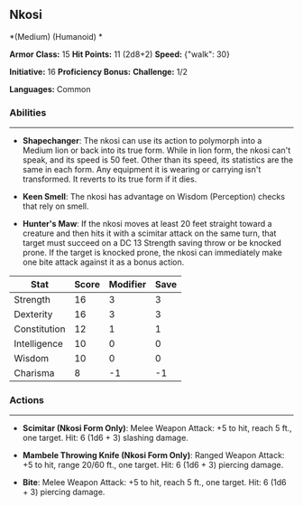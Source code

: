 ## Nkosi
*(Medium) (Humanoid) *

**Armor Class:** 15
**Hit Points:** 11 (2d8+2)
**Speed:** {"walk": 30}

**Initiative:** 16
**Proficiency Bonus:**
**Challenge:** 1/2

**Languages:** Common

### Abilities
 --- 
- **Shapechanger**: The nkosi can use its action to polymorph into a Medium lion or back into its true form. While in lion form, the nkosi can't speak, and its speed is 50 feet. Other than its speed, its statistics are the same in each form. Any equipment it is wearing or carrying isn't transformed. It reverts to its true form if it dies.

- **Keen Smell**: The nkosi has advantage on Wisdom (Perception) checks that rely on smell.

- **Hunter's Maw**: If the nkosi moves at least 20 feet straight toward a creature and then hits it with a scimitar attack on the same turn, that target must succeed on a DC 13 Strength saving throw or be knocked prone. If the target is knocked prone, the nkosi can immediately make one bite attack against it as a bonus action.



| Stat | Score | Modifier | Save |
| ---- | ---- | ---- | ---- |
| Strength | 16 | 3 | 3 |
| Dexterity | 16 | 3 | 3 |
| Constitution | 12 | 1 | 1 |
| Intelligence | 10 | 0 | 0 |
| Wisdom | 10 | 0 | 0 |
| Charisma | 8 | -1 | -1 |

### Actions
 --- 
- **Scimitar (Nkosi Form Only)**: Melee Weapon Attack: +5 to hit, reach 5 ft., one target. Hit: 6 (1d6 + 3) slashing damage.

- **Mambele Throwing Knife (Nkosi Form Only)**: Ranged Weapon Attack: +5 to hit, range 20/60 ft., one target. Hit: 6 (1d6 + 3) piercing damage.

- **Bite**: Melee Weapon Attack: +5 to hit, reach 5 ft., one target. Hit: 6 (1d6 + 3) piercing damage.

